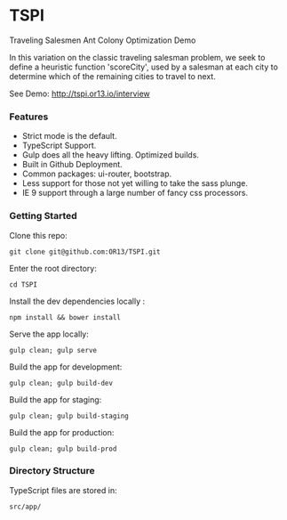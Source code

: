TSPI
===============

Traveling Salesmen Ant Colony Optimization Demo

In this variation on the classic traveling salesman problem, we seek to define a heuristic function 'scoreCity', used by a salesman at each city to determine which of the remaining cities to travel to next.

See Demo: http://tspi.or13.io/interview

### Features
* Strict mode is the default.
* TypeScript Support.
* Gulp does all the heavy lifting. Optimized builds.
* Built in Github Deployment.
* Common packages: ui-router, bootstrap.
* Less support for those not yet willing to take the sass plunge.
* IE 9 support through a large number of fancy css processors.


### Getting Started

Clone this repo:

``` git clone git@github.com:OR13/TSPI.git ```

Enter the root directory:

``` cd TSPI ```

Install the dev dependencies locally :

``` npm install && bower install ```

Serve the app locally:

``` gulp clean; gulp serve ```

Build the app for development:

``` gulp clean; gulp build-dev ```

Build the app for staging:

``` gulp clean; gulp build-staging ```

Build the app for production:

``` gulp clean; gulp build-prod ```

### Directory Structure

TypeScript files are stored in:

`` src/app/ ``
